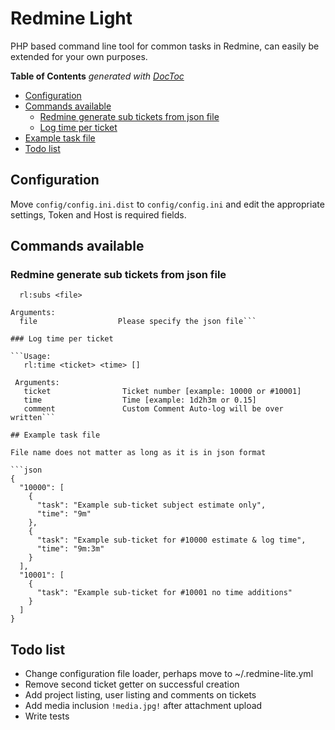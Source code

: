 # Redmine Light 

PHP based command line tool for common tasks in Redmine, can easily be 
extended for your own purposes.

<!-- START doctoc generated TOC please keep comment here to allow auto update -->
<!-- DON'T EDIT THIS SECTION, INSTEAD RE-RUN doctoc TO UPDATE -->
**Table of Contents**  *generated with [DocToc](https://github.com/thlorenz/doctoc)*

- [Configuration](#configuration)
- [Commands available](#commands-available)
  - [Redmine generate sub tickets from json file](#redmine-generate-sub-tickets-from-json-file)
  - [Log time per ticket](#log-time-per-ticket)
- [Example task file](#example-task-file)
- [Todo list](#todo-list)

<!-- END doctoc generated TOC please keep comment here to allow auto update -->

## Configuration

Move `config/config.ini.dist` to `config/config.ini` and edit the 
appropriate settings, Token and Host is required fields.  

## Commands available

### Redmine generate sub tickets from json file

```Usage:
  rl:subs <file>
  
Arguments:
  file                  Please specify the json file```
  
### Log time per ticket

```Usage:
   rl:time <ticket> <time> []
 
 Arguments:
   ticket                Ticket number [example: 10000 or #10001]
   time                  Time [example: 1d2h3m or 0.15]
   comment               Custom Comment Auto-log will be over written```

## Example task file

File name does not matter as long as it is in json format

```json
{
  "10000": [
    {
      "task": "Example sub-ticket subject estimate only",
      "time": "9m"
    },
    {
      "task": "Example sub-ticket for #10000 estimate & log time",
      "time": "9m:3m"
    }
  ],
  "10001": [
    {
      "task": "Example sub-ticket for #10001 no time additions"
    }
  ]
}
```

## Todo list

* Change configuration file loader, perhaps move to ~/.redmine-lite.yml
* Remove second ticket getter on successful creation
* Add project listing, user listing and comments on tickets
* Add media inclusion `!media.jpg!` after attachment upload
* Write tests